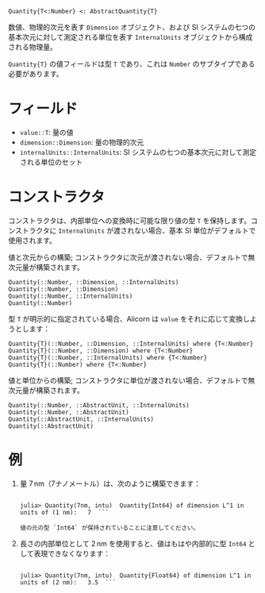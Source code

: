 ```
Quantity{T<:Number} <: AbstractQuantity{T}
```

数値、物理的次元を表す `Dimension` オブジェクト、および SI システムの七つの基本次元に対して測定される単位を表す `InternalUnits` オブジェクトから構成される物理量。

`Quantity{T}` の値フィールドは型 `T` であり、これは `Number` のサブタイプである必要があります。

# フィールド

  * `value::T`: 量の値
  * `dimension::Dimension`: 量の物理的次元
  * `internalUnits::InternalUnits`: SI システムの七つの基本次元に対して測定される単位のセット

# コンストラクタ

コンストラクタは、内部単位への変換時に可能な限り値の型 `T` を保持します。コンストラクタに `InternalUnits` が渡されない場合、基本 SI 単位がデフォルトで使用されます。

値と次元からの構築; コンストラクタに次元が渡されない場合、デフォルトで無次元量が構築されます。

```
Quantity(::Number, ::Dimension, ::InternalUnits)
Quantity(::Number, ::Dimension)
Quantity(::Number, ::InternalUnits)
Quantity(::Number)
```

型 `T` が明示的に指定されている場合、Alicorn は `value` をそれに応じて変換しようとします：

```
Quantity{T}(::Number, ::Dimension, ::InternalUnits) where {T<:Number}
Quantity{T}(::Number, ::Dimension) where {T<:Number}
Quantity{T}(::Number, ::InternalUnits) where {T<:Number}
Quantity{T}(::Number) where {T<:Number}
```

値と単位からの構築; コンストラクタに単位が渡されない場合、デフォルトで無次元量が構築されます。

```
Quantity(::Number, ::AbstractUnit, ::InternalUnits)
Quantity(::Number, ::AbstractUnit)
Quantity(::AbstractUnit, ::InternalUnits)
Quantity(::AbstractUnit)
```

# 例

1. 量 $7\,\mathrm{nm}$（7ナノメートル）は、次のように構築できます：

    ```jldoctest  julia> ucat = UnitCatalogue() ;         nm = ucat.nano*ucat.meter;         intu = InternalUnits(length=1nm) ;

    julia> Quantity(7nm, intu)  Quantity{Int64} of dimension L^1 in units of (1 nm):   7  ```

    値の元の型 `Int64` が保持されていることに注意してください。
2. 長さの内部単位として $2\,\mathrm{nm}$ を使用すると、値はもはや内部的に型 `Int64` として表現できなくなります：

    ```jldoctest  julia> ucat = UnitCatalogue() ;         nm = ucat.nano*ucat.meter;         intu = InternalUnits(length=2nm) ;

    julia> Quantity(7nm, intu)  Quantity{Float64} of dimension L^1 in units of (2 nm):   3.5  ```
